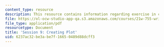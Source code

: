 ```yaml
---
content_type: resource
description: This resource contains information regarding exercise in creating plot.
file: https://ol-ocw-studio-app-qa.s3.amazonaws.com/courses/21w-755-writing-and-reading-short-stories-spring-2012/6237ac32be3abe7f16650489d88dcff3_MIT21W_755S12_ses9.pdf
file_type: application/pdf
resourcetype: Document
title: 'Session 9: Creating Plot'
uid: 6237ac32-be3a-be7f-1665-0489d88dcff3
---
```

